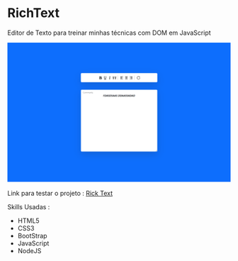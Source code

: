 # RichText
Editor de Texto para treinar minhas técnicas com DOM em JavaScript

![](./assets/github-image/richtext-projet.png)

Link para testar o projeto : <a href="https://rich-text-project.netlify.app/">Rick Text</a>

Skills Usadas : 
<ul>
<li>HTML5
<li>CSS3
<li>BootStrap
<li>JavaScript
<li>NodeJS
</ul>

